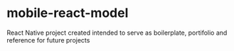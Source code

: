 # mobile-react-model
React Native project created intended to serve as boilerplate, portifolio and reference for future projects
